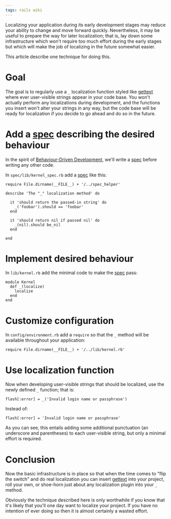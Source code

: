 ```yaml
---
tags: rails wiki
---
```


Localizing your application during its early development stages may reduce your ability to change and move forward quickly. Nevertheless, it may be useful to prepare the way for later localization; that is, lay down some infrastructure which won't require too much effort during the early stages but which will make the job of localizing in the future somewhat easier.

This article describe one technique for doing this.

# Goal

The goal is to regularly use a `_` localization function styled like [gettext](/wiki/gettext) where ever user-visible strings appear in your code base. You won't actually perform any localizations during development, and the functions you insert won't alter your strings in any way, but the code base will be ready for localization if you decide to go ahead and do so in the future.

# Add a [spec](/wiki/spec) describing the desired behaviour

In the spirit of [Behaviour-Driven Development](/wiki/Behaviour-Driven_Development), we'll write a [spec](/wiki/spec) before writing any other code.

In `spec/lib/kernel_spec.rb` add a [spec](/wiki/spec) like this:

    require File.dirname(__FILE__) + '/../spec_helper'

    describe 'The "_" localization method' do

      it 'should return the passed-in string' do
        _('foobar').should == 'foobar'
      end

      it 'should return nil if passed nil' do
        _(nil).should be_nil
      end

    end

# Implement desired behaviour

In `lib/kernel.rb` add the minimal code to make the [spec](/wiki/spec) pass:

    module Kernel
      def _(localize)
        localize
      end
    end

# Customize configuration

In `config/environment.rb` add a `require` so that the `_` method will be available throughout your application:

    require File.dirname(__FILE__) + '/../lib/kernel.rb'

# Use localization function

Now when developing user-visible strings that should be localized, use the newly defined `_` function; that is:

    flash[:error] = _('Invalid login name or passphrase')

Instead of:

    flash[:error] = 'Invalid login name or passphrase'

As you can see, this entails adding some additional punctuation (an underscore and parentheses) to each user-visible string, but only a minimal effort is required.

# Conclusion

Now the basic infrastructure is in place so that when the time comes to "flip the switch" and do real localization you can insert [gettext](/wiki/gettext) into your project, roll your own, or shoe-horn just about any localization plugin into your `_` method.

Obviously the technique described here is only worthwhile if you know that it's likely that you'll one day want to localize your project. If you have no intention of ever doing so then it is almost certainly a wasted effort.
